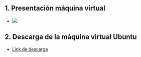 ## 1. Presentación máquina virtual
- ![](https://trello-attachments.s3.amazonaws.com/5da0d7fb764b8b74e4c44bc9/653x363/ed2e2e262f615e9c25524945c7823a69/image.png)
## 2. Descarga de la máquina virtual Ubuntu
- [Link de descarga](https://onedrive.live.com/?authkey=%21AMGxegSDErnCuk8&id=2F5823B4594339C3%21116482&cid=2F5823B4594339C3)
